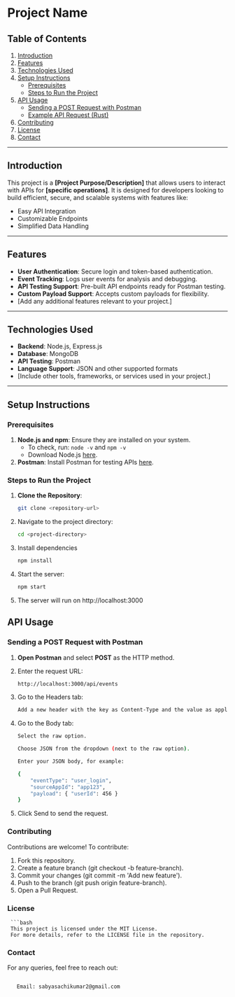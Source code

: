 # Project Name

## Table of Contents
1. [Introduction](#introduction)
2. [Features](#features)
3. [Technologies Used](#technologies-used)
4. [Setup Instructions](#setup-instructions)
   - [Prerequisites](#prerequisites)
   - [Steps to Run the Project](#steps-to-run-the-project)
5. [API Usage](#api-usage)
   - [Sending a POST Request with Postman](#sending-a-post-request-with-postman)
   - [Example API Request (Rust)](#example-api-request-rust)
6. [Contributing](#contributing)
7. [License](#license)
8. [Contact](#contact)

---

## Introduction

This project is a **[Project Purpose/Description]** that allows users to interact with APIs for **[specific operations]**. It is designed for developers looking to build efficient, secure, and scalable systems with features like:

- Easy API Integration
- Customizable Endpoints
- Simplified Data Handling

---

## Features

- **User Authentication**: Secure login and token-based authentication.
- **Event Tracking**: Logs user events for analysis and debugging.
- **API Testing Support**: Pre-built API endpoints ready for Postman testing.
- **Custom Payload Support**: Accepts custom payloads for flexibility.
- [Add any additional features relevant to your project.]

---

## Technologies Used

- **Backend**: Node.js, Express.js
- **Database**: MongoDB
- **API Testing**: Postman
- **Language Support**: JSON and other supported formats
- [Include other tools, frameworks, or services used in your project.]

---

## Setup Instructions

### Prerequisites

1. **Node.js and npm**: Ensure they are installed on your system.
   - To check, run: `node -v` and `npm -v`
   - Download Node.js [here](https://nodejs.org/).
2. **Postman**: Install Postman for testing APIs [here](https://www.postman.com/).

### Steps to Run the Project

1. **Clone the Repository**:
   ```bash
   git clone <repository-url>


2. Navigate to the project directory:
   ```bash
   cd <project-directory>
   
3. Install dependencies
   ```bash
   npm install

4. Start the server:
   ```bash
   npm start
5. The server will run on http://localhost:3000


## API Usage

### Sending a POST Request with Postman

1. **Open Postman** and select **POST** as the HTTP method.

2. Enter the request URL:
   ```bash
   http://localhost:3000/api/events
   
3. Go to the Headers tab:
   ```bash
   Add a new header with the key as Content-Type and the value as application/json.
   
4. Go to the Body tab:
    ```bash
    Select the raw option.
    
    Choose JSON from the dropdown (next to the raw option).
    
    Enter your JSON body, for example:
    
    {
        "eventType": "user_login",
        "sourceAppId": "app123",
        "payload": { "userId": 456 }
    }
5. Click Send to send the request.


### Contributing

Contributions are welcome!
To contribute:

1. Fork this repository.
2. Create a feature branch (git checkout -b feature-branch).
3. Commit your changes (git commit -m 'Add new feature').
4. Push to the branch (git push origin feature-branch).
5. Open a Pull Request.

### License
     ```bash
     This project is licensed under the MIT License.
     For more details, refer to the LICENSE file in the repository.

### Contact
For any queries, feel free to reach out:
```bash

   Email: sabyasachikumar2@gmail.com
